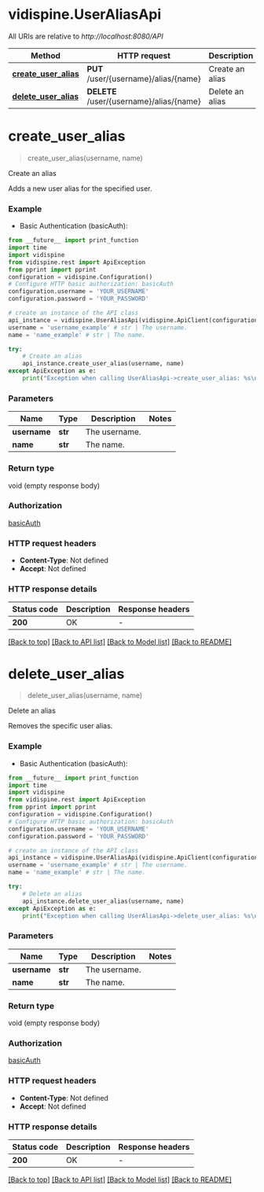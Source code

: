 # vidispine.UserAliasApi

All URIs are relative to *http://localhost:8080/API*

Method | HTTP request | Description
------------- | ------------- | -------------
[**create_user_alias**](UserAliasApi.md#create_user_alias) | **PUT** /user/{username}/alias/{name} | Create an alias
[**delete_user_alias**](UserAliasApi.md#delete_user_alias) | **DELETE** /user/{username}/alias/{name} | Delete an alias


# **create_user_alias**
> create_user_alias(username, name)

Create an alias

Adds a new user alias for the specified user.

### Example

* Basic Authentication (basicAuth):
```python
from __future__ import print_function
import time
import vidispine
from vidispine.rest import ApiException
from pprint import pprint
configuration = vidispine.Configuration()
# Configure HTTP basic authorization: basicAuth
configuration.username = 'YOUR_USERNAME'
configuration.password = 'YOUR_PASSWORD'

# create an instance of the API class
api_instance = vidispine.UserAliasApi(vidispine.ApiClient(configuration))
username = 'username_example' # str | The username.
name = 'name_example' # str | The name.

try:
    # Create an alias
    api_instance.create_user_alias(username, name)
except ApiException as e:
    print("Exception when calling UserAliasApi->create_user_alias: %s\n" % e)
```

### Parameters

Name | Type | Description  | Notes
------------- | ------------- | ------------- | -------------
 **username** | **str**| The username. | 
 **name** | **str**| The name. | 

### Return type

void (empty response body)

### Authorization

[basicAuth](../README.md#basicAuth)

### HTTP request headers

 - **Content-Type**: Not defined
 - **Accept**: Not defined

### HTTP response details
| Status code | Description | Response headers |
|-------------|-------------|------------------|
**200** | OK |  -  |

[[Back to top]](#) [[Back to API list]](../README.md#documentation-for-api-endpoints) [[Back to Model list]](../README.md#documentation-for-models) [[Back to README]](../README.md)

# **delete_user_alias**
> delete_user_alias(username, name)

Delete an alias

Removes the specific user alias.

### Example

* Basic Authentication (basicAuth):
```python
from __future__ import print_function
import time
import vidispine
from vidispine.rest import ApiException
from pprint import pprint
configuration = vidispine.Configuration()
# Configure HTTP basic authorization: basicAuth
configuration.username = 'YOUR_USERNAME'
configuration.password = 'YOUR_PASSWORD'

# create an instance of the API class
api_instance = vidispine.UserAliasApi(vidispine.ApiClient(configuration))
username = 'username_example' # str | The username.
name = 'name_example' # str | The name.

try:
    # Delete an alias
    api_instance.delete_user_alias(username, name)
except ApiException as e:
    print("Exception when calling UserAliasApi->delete_user_alias: %s\n" % e)
```

### Parameters

Name | Type | Description  | Notes
------------- | ------------- | ------------- | -------------
 **username** | **str**| The username. | 
 **name** | **str**| The name. | 

### Return type

void (empty response body)

### Authorization

[basicAuth](../README.md#basicAuth)

### HTTP request headers

 - **Content-Type**: Not defined
 - **Accept**: Not defined

### HTTP response details
| Status code | Description | Response headers |
|-------------|-------------|------------------|
**200** | OK |  -  |

[[Back to top]](#) [[Back to API list]](../README.md#documentation-for-api-endpoints) [[Back to Model list]](../README.md#documentation-for-models) [[Back to README]](../README.md)

